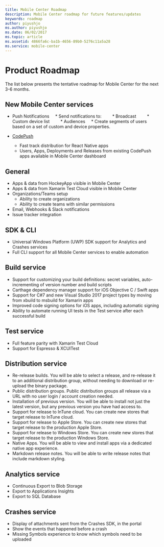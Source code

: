 ```yaml
---
title: Mobile Center Roadmap
description: Mobile Center roadmap for future features/updates
keywords: roadmap
author: piyushjo
ms.author: piyushjo
ms.date: 06/02/2017
ms.topic: article
ms.assetid: 4866fa6c-ba1b-4656-89b0-5276c11a5a28
ms.service: mobile-center
---
```


# Product Roadmap

The list below presents the tentative roadmap for Mobile Center for the next 3-6 months.

## New Mobile Center services

* Push Notifications
    * Send notifications to:
        * Broadcast
        * Custom device list
        * Audiences
    * Create segments of users based on a set of custom and device properties.

* [CodePush](https://microsoft.github.io/code-push/) 
	* Fast track distribution for React Native apps
	* Users, Apps, Deployments and Releases from existing CodePush apps available in Mobile Center dashboard

## General

* Apps & data from HockeyApp visible in Mobile Center
* Apps & data from Xamarin Test Cloud visible in Mobile Center
* Organizations/Teams setup
	* Ability to create organizations
	* Ability to create teams with similar permissions
* Email, Webhooks & Slack notifications 
* Issue tracker integration
	
## SDK & CLI

* Universal Windows Platform (UWP) SDK support for Analytics and Crashes services
* Full CLI support for all Mobile Center services to enable automation

## Build service

* Support for customizing your build definitions: secret variables, auto-incrementing of version number and build scripts
* Carthage dependency manager support for iOS Objective C / Swift apps
* Support for C#7 and new Visual Studio 2017 project types by moving from xbuild to msbuild for Xamarin apps
* Improved code signing options for iOS apps, including automatic signing
* Ability to automate running UI tests in the Test service after each successful build


## Test service

* Full feature parity with Xamarin Test Cloud
* Support for Espresso & XCUITest

## Distribution service

* Re-release builds. You will be able to select a release, and re-release it to an additional distribution group, without needing to download or re-upload the binary package.
* Public distribution groups. Public distribution groups all release via a URL with no user login / account creation needed.
* Installation of previous version. You will be able to install not just the latest version, but any previous version you have had access to.
* Support for release to InTune cloud. You can create new stores that target release to InTune cloud.
* Support for release to Apple Store. You can create new stores that target release to the production Apple Store.
* Support for release to Windows Store. You can create new stores that target release to the production Windows Store.
* Native Apps. You will be able to view and install apps via a dedicated native app experience.
* Markdown release notes. You will be able to write release notes that include markdown styling. 

## Analytics service

* Continuous Export to Blob Storage
* Export to Applications Insights
* Export to SQL Database

## Crashes service

* Display of attachments sent from the Crashes SDK, in the portal
* Show the events that happened before a crash
* Missing Symbols experience to know which symbols need to be uploaded
